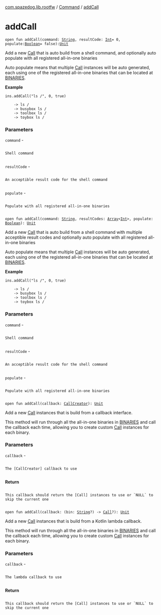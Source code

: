 [com.spazedog.lib.rootfw](../index.md) / [Command](index.md) / [addCall](.)

# addCall

`open fun addCall(command: `[`String`](https://kotlinlang.org/api/latest/jvm/stdlib/kotlin/-string/index.html)`, resultCode: `[`Int`](https://kotlinlang.org/api/latest/jvm/stdlib/kotlin/-int/index.html)` = 0, populate: `[`Boolean`](https://kotlinlang.org/api/latest/jvm/stdlib/kotlin/-boolean/index.html)` = false): `[`Unit`](https://kotlinlang.org/api/latest/jvm/stdlib/kotlin/-unit/index.html)

Add a new [Call](-containers/-call/index.md) that is auto build from a shell command,
and optionally auto populate with all registered all-in-one binaries

Auto populate means that multiple [Call](-containers/-call/index.md) instances will be auto generated, each
using one of the registered all-in-one binaries that can be located at [BINARIES](#).

**Example**

```
ins.addCall("ls /", 0, true)

    -> ls /
    -> busybox ls /
    -> toolbox ls /
    -> toybox ls /
```

### Parameters

`command` -

```

```
    Shell command
```

```

`resultCode` -

```

```
    An acceptible result code for the shell command
```

```

`populate` -

```

```
    Populate with all registered all-in-one binaries
```

```

`open fun addCall(command: `[`String`](https://kotlinlang.org/api/latest/jvm/stdlib/kotlin/-string/index.html)`, resultCodes: `[`Array`](https://kotlinlang.org/api/latest/jvm/stdlib/kotlin/-array/index.html)`<`[`Int`](https://kotlinlang.org/api/latest/jvm/stdlib/kotlin/-int/index.html)`>, populate: `[`Boolean`](https://kotlinlang.org/api/latest/jvm/stdlib/kotlin/-boolean/index.html)`): `[`Unit`](https://kotlinlang.org/api/latest/jvm/stdlib/kotlin/-unit/index.html)

Add a new [Call](-containers/-call/index.md) that is auto build from a shell command with multiple acceptible result codes
and optionally auto populate with all registered all-in-one binaries

Auto populate means that multiple [Call](-containers/-call/index.md) instances will be auto generated, each
using one of the registered all-in-one binaries that can be located at [BINARIES](#).

**Example**

```
ins.addCall("ls /", 0, true)

    -> ls /
    -> busybox ls /
    -> toolbox ls /
    -> toybox ls /
```

### Parameters

`command` -

```

```
    Shell command
```

```

`resultCode` -

```

```
    An acceptible result code for the shell command
```

```

`populate` -

```

```
    Populate with all registered all-in-one binaries
```

```

`open fun addCall(callback: `[`CallCreator`](-interfaces/-call-creator/index.md)`): `[`Unit`](https://kotlinlang.org/api/latest/jvm/stdlib/kotlin/-unit/index.html)

Add a new [Call](-containers/-call/index.md) instances that is build from a callback interface.

This method will run through all the all-in-one binaries in [BINARIES](#)
and call the callback each time, allowing you to create custom [Call](-containers/-call/index.md) instances
for each binary.

### Parameters

`callback` -

```

```
    The [CallCreator] callback to use
```

```

**Return**

```

```
    This callback should return the [Call] instances to use or `NULL` to skip the current one
```

```

`open fun addCall(callback: (bin: `[`String`](https://kotlinlang.org/api/latest/jvm/stdlib/kotlin/-string/index.html)`?) -> `[`Call`](-containers/-call/index.md)`?): `[`Unit`](https://kotlinlang.org/api/latest/jvm/stdlib/kotlin/-unit/index.html)

Add a new [Call](-containers/-call/index.md) instances that is build from a Kotlin lambda callback.

This method will run through all the all-in-one binaries in [BINARIES](#)
and call the callback each time, allowing you to create custom [Call](-containers/-call/index.md) instances
for each binary.

### Parameters

`callback` -

```

```
    The lambda callback to use
```

```

**Return**

```

```
    This callback should return the [Call] instances to use or `NULL` to skip the current one
```

```


